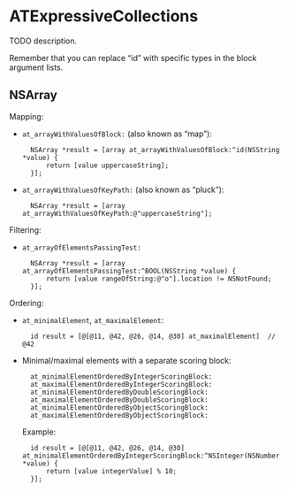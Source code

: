 # ATExpressiveCollections

TODO description.

Remember that you can replace “id” with specific types in the block argument lists.


## NSArray

Mapping:

* `at_arrayWithValuesOfBlock:` (also known as “map”):

        NSArray *result = [array at_arrayWithValuesOfBlock:^id(NSString *value) {
            return [value uppercaseString];
        }];

* `at_arrayWithValuesOfKeyPath:` (also known as “pluck”):

        NSArray *result = [array at_arrayWithValuesOfKeyPath:@"uppercaseString"];

Filtering:

* `at_arrayOfElementsPassingTest:`

        NSArray *result = [array at_arrayOfElementsPassingTest:^BOOL(NSString *value) {
            return [value rangeOfString:@"o"].location != NSNotFound;
        }];

Ordering:

* `at_minimalElement`, `at_maximalElement`:

        id result = [@[@11, @42, @26, @14, @30] at_maximalElement]  // @42

* Minimal/maximal elements with a separate scoring block:

        at_minimalElementOrderedByIntegerScoringBlock:
        at_maximalElementOrderedByIntegerScoringBlock:
        at_minimalElementOrderedByDoubleScoringBlock:
        at_maximalElementOrderedByDoubleScoringBlock:
        at_minimalElementOrderedByObjectScoringBlock:
        at_maximalElementOrderedByObjectScoringBlock:

    Example:

        id result = [@[@11, @42, @26, @14, @30] at_minimalElementOrderedByIntegerScoringBlock:^NSInteger(NSNumber *value) {
            return [value integerValue] % 10;
        }];

